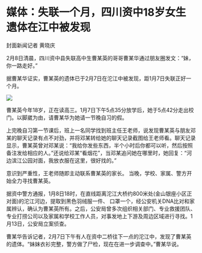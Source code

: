 # 媒体：失联一个月，四川资中18岁女生遗体在江中被发现

封面新闻记者 黄晓庆

2月8日清晨，四川资中县失联高中生曹某英的哥哥曹某华通过朋友圈发文：“妹，你一路走好。”

据曹某华证实，曹某英的遗体已于2月7日在沱江中被发现，距1月7日失联正好一个月。

![](https://inews.gtimg.com/newsapp_bt/0/15650821109/1000)

曹某英今年18岁，正在读高三。1月7日下午5点35分放学后，她于5点42分走出校门。以脚崴为由，请曹某华为她请一节晚自习的假。

上完晚自习第一节课后，班上一名同学找到班主任王老师，说发现曹某英与朋友邓某的聊天记录有点不对劲，并将邓某转给她的聊天记录截图给王老师看。聊天记录显示，曹某英曾对邓某说：“我给你发些东西，半个小时后你都可以听，然后按照备注发给相应的人。”还说给邓某“看烟花”，当邓某追问她在哪里时，她回复：“河边滨江公园对面，我放衣服在这里，很好找的。”

意识到严重性，王老师随即主动联系曹某英的家长。 当晚，学校、家属、警方开始全力寻找曹某英。

据资中警方通报，1月8日18时，在直线距离沱江大桥约800米处(金山银座小区正对面)的沱江河边，提取到黑色羽绒服一件、
口罩一个，经公安机关DNA比对和家属辨认，确认为曹某英所有。之后，公安局曾多次组织相关部门、专业救援团队、专业打捞公司以及家属和学校工作人员，对事发地上下游及周边区域进行寻找。1月13日，公安局立案侦查。

曹某华告诉记者，2月7日下午有人在资中二桥往下一点的沱江中，发现了曹某英的遗体。“妹妹衣衫完整，警方做了尸检，现在在进一步调查中。”曹某华说。

